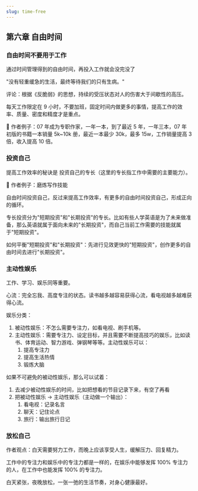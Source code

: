 ```yaml
---
slug: time-free
---
```

## 第六章 自由时间

### 自由时间不要用于工作

通过时间管理得到的自由时间，再投入工作就会没完没了

"没有轻重缓急的生活，最终等待我们的只有生病。"

评论：根据《反脆弱》的思想，持续的受压状态对人的伤害大于间歇性的高压。

每天工作限定在 9 小时，不要加班，固定时间内做更多的事情，提高工作的效率、质量、密度和精度才是重点。

🌰 作者例子：07 年成为专职作家，一年一本，到了最近 5 年，一年三本，07 年初版的书籍一本销量 5k~10k 册，最近一本最少 30k，最多 15w，工作销量提高 3 倍，收入提高 10 倍。

### 投资自己

提高工作效率的秘诀是 投资自己的专长（这里的专长指工作中需要的主要能力）。

🌰 作者例子：磨炼写作技能

自由时间投资自己，反过来提高工作效率，有更多的自由时间投资自己，形成正向的循环。

专长投资分为"短期投资"和"长期投资"的专长。比如有些人学英语是为了未来做准备，那么英语就属于面向未来的"长期投资"，而自己当前工作需要的技能就属于"短期投资"。

如何平衡"短期投资"和"长期投资"：先进行见效更快的"短期投资"，创作更多的自由时间去进行"长期投资"。

### 主动性娱乐

工作、学习、娱乐同等重要。

心流：完全忘我、高度专注的状态。读书越多越容易获得心流，看电视越多越难获得心流。

娱乐分类：

1. 被动性娱乐：不怎么需要专注力，如看电视、刷手机等。
2. 主动性娱乐：需要专注力、设定目标，并且需要不断提高技巧的娱乐，比如读书、体育运动、智力游戏、弹钢琴等等。主动性娱乐可以：
    1. 提高专注力
    2. 提高生活热情
    3. 锻炼大脑

如果不可避免的被动性娱乐，那么可以试着：

1. 去减少被动性娱乐的时间，比如把想看的节目记录下来，有空了再看
2. 把被动性娱乐 → 主动性娱乐（主动做一个输出）：
    1. 看电视：记录名言
    2. 聊天：记住论点
    3. 旅行：输出旅行日记

### 放松自己

作者观点：白天需要努力工作，而晚上应该享受人生，缓解压力、回复精力。

工作中的专注力和娱乐中的专注力都是一样的，在娱乐中能够发挥 100% 专注力的人，在工作中也能发挥 100% 的专注力。

白天紧张，夜晚放松，一张一弛的生活节奏，对身心健康最好。